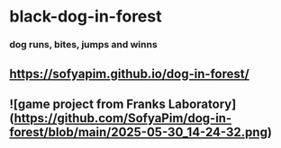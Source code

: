 # black-dog-in-forest
### dog runs, bites, jumps and winns
## https://sofyapim.github.io/dog-in-forest/
## ![game project from Franks Laboratory] (https://github.com/SofyaPim/dog-in-forest/blob/main/2025-05-30_14-24-32.png)
